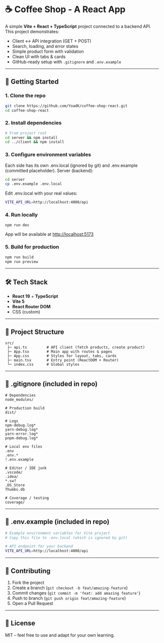 # ☕ Coffee Shop - A React App

A simple **Vite + React + TypeScript** project connected to a backend API.  
This project demonstrates:
- Client ↔ API integration (GET + POST)
- Search, loading, and error states
- Simple product form with validation
- Clean UI with tabs & cards
- GitHub-ready setup with `.gitignore` and `.env.example`

---

## 🚀 Getting Started

### 1. Clone the repo
```bash
git clone https://github.com/YoadK/coffee-shop-react.git
cd coffee-shop-react
```

### 2. Install dependencies
```bash
# From project root
cd server && npm install
cd ../client && npm install
```

### 3. Configure environment variables
Each side has its own .env.local (ignored by git) and .env.example (committed placeholder).
Server (backend):
```bash
cd server
cp .env.example .env.local

```

Edit .env.local with your real values:
```bash
VITE_API_URL=http://localhost:4000/api
```

### 4. Run locally
```bash
npm run dev
```
App will be available at [http://localhost:5173](http://localhost:5173)

### 5. Build for production
```bash
npm run build
npm run preview
```

---

## 🛠 Tech Stack
- **React 19** + **TypeScript**
- **Vite 5**
- **React Router DOM**
- CSS (custom)

---

## 📂 Project Structure
```
src/
 ├─ api.ts         # API client (fetch products, create product)
 ├─ App.tsx        # Main app with routes & pages
 ├─ App.css        # Styles for layout, tabs, cards
 ├─ main.tsx       # Entry point (ReactDOM + Router)
 └─ index.css      # Global styles
```

---

## 📄 .gitignore (included in repo)
```gitignore
# Dependencies
node_modules/

# Production build
dist/

# Logs
npm-debug.log*
yarn-debug.log*
yarn-error.log*
pnpm-debug.log*

# Local env files
.env
.env.*
!.env.example

# Editor / IDE junk
.vscode/
.idea/
*.sw?
.DS_Store
Thumbs.db

# Coverage / testing
coverage/
```

---

## 📄 .env.example (included in repo)
```bash
# Example environment variables for Vite project
# Copy this file to .env.local (which is ignored by git)

# API endpoint for your backend
VITE_API_URL=http://localhost:4000/api
```

---

## 🤝 Contributing
1. Fork the project  
2. Create a branch (`git checkout -b feat/amazing-feature`)  
3. Commit changes (`git commit -m 'feat: add amazing feature'`)  
4. Push to branch (`git push origin feat/amazing-feature`)  
5. Open a Pull Request  

---

## 📜 License
MIT – feel free to use and adapt for your own learning.
